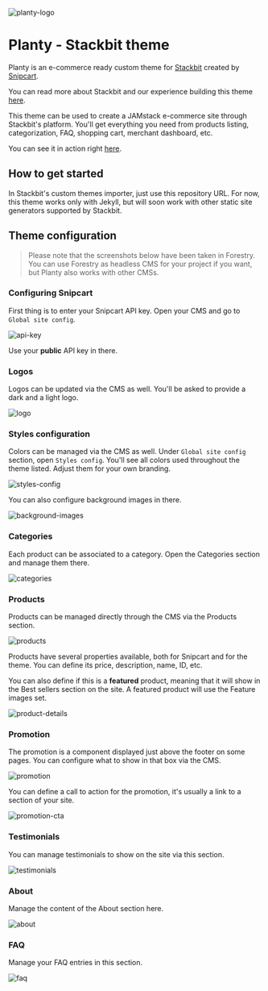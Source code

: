 ![planty-logo](https://snipcart.com/media/204485/logo.svg)

# Planty - Stackbit theme

Planty is an e-commerce ready custom theme for [Stackbit](https://www.stackbit.com/) created by [Snipcart](http://bit.ly/2YB7AUL).

You can read more about Stackbit and our experience building this theme [here](http://bit.ly/2YAvGix).

This theme can be used to create a JAMstack e-commerce site through Stackbit's platform. You'll get
everything you need from products listing, categorization, FAQ, shopping cart, merchant dashboard, etc.

You can see it in action right [here](https://stackbit-theme-planty.netlify.com).

## How to get started

In Stackbit's custom themes importer, just use this repository URL. For now, this theme works only with Jekyll, but will soon work with other static site generators supported by Stackbit.

## Theme configuration

> Please note that the screenshots below have been taken in Forestry. You can use Forestry as headless CMS for your project if you want, but Planty also works with other CMSs.

### Configuring Snipcart

First thing is to enter your Snipcart API key. Open your CMS and go to `Global site config`.

![api-key](https://snipcart.com/media/204516/config_api_key.png)

Use your **public** API key in there.

### Logos

Logos can be updated via the CMS as well. You'll be asked to provide a dark and a light logo.

![logo](https://snipcart.com/media/204518/config_logos.png)

### Styles configuration

Colors can be managed via the CMS as well. Under `Global site config` section, open `Styles config`. You'll see all colors used throughout the theme listed. Adjust them for your own branding.

![styles-config](https://snipcart.com/media/204508/config_styles.png)

You can also configure background images in there.

![background-images](https://snipcart.com/media/204517/config_backgroundimages.png)

### Categories

Each product can be associated to a category. Open the Categories section and manage them there.

![categories](https://snipcart.com/media/204510/list_categories.png)

### Products

Products can be managed directly through the CMS via the Products section.

![products](https://snipcart.com/media/204511/list_products.png)

Products have several properties available, both for Snipcart and for the theme. You can define its price, description, name, ID, etc.

You can also define if this is a **featured** product, meaning that it will show in the Best sellers section on the site. A featured product will use the Feature images set.

![product-details](https://snipcart.com/media/204514/product_details.png)

### Promotion

The promotion is a component displayed just above the footer on some pages. You can configure what to show in that box via the CMS.

![promotion](https://snipcart.com/media/204504/components_promotion.png)

You can define a call to action for the promotion, it's usually a link to a section of your site.

![promotion-cta](https://snipcart.com/media/204505/components_promotion_cta.png)

### Testimonials

You can manage testimonials to show on the site via this section.

![testimonials](https://snipcart.com/media/204506/components_testimonials.png)

### About

Manage the content of the About section here.

![about](https://snipcart.com/media/204512/pages_about.png)

### FAQ

Manage your FAQ entries in this section.

![faq](https://snipcart.com/media/204513/pages_faq.png)